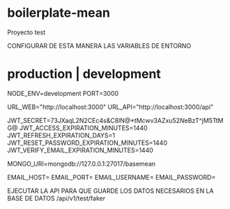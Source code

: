 # boilerplate-mean
Proyecto test 

CONFIGURAR DE ESTA MANERA LAS VARIABLES DE ENTORNO

# production | development
NODE_ENV=development
PORT=3000

URL_WEB="http://localhost:3000"
URL_API="http://localhost:3000/api"

JWT_SECRET=73JXaqL2N2CEc4s&C8lN@*tMcwv3AZxu5$2N$eBzT^jM5TtMG@
JWT_ACCESS_EXPIRATION_MINUTES=1440
JWT_REFRESH_EXPIRATION_DAYS=1
JWT_RESET_PASSWORD_EXPIRATION_MINUTES=1440
JWT_VERIFY_EMAIL_EXPIRATION_MINUTES=1440

MONGO_URI=mongodb://127.0.0.1:27017/basemean

EMAIL_HOST=
EMAIL_PORT=
EMAIL_USERNAME=
EMAIL_PASSWORD=


EJECUTAR LA API PARA QUE GUARDE LOS DATOS NECESARIOS EN LA BASE DE DATOS
/api/v1/test/faker  

